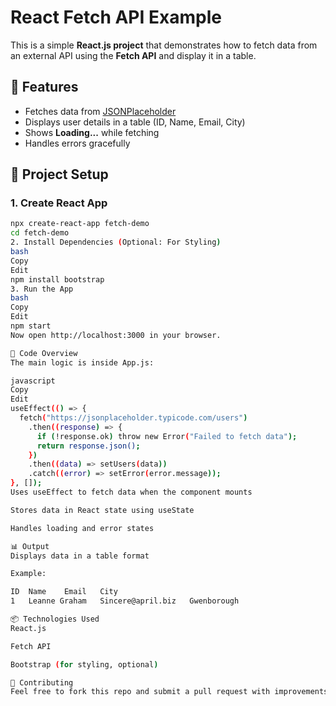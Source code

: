 # React Fetch API Example

This is a simple **React.js project** that demonstrates how to fetch data from an external API using the **Fetch API** and display it in a table.

## 🚀 Features
- Fetches data from [JSONPlaceholder](https://jsonplaceholder.typicode.com/users)
- Displays user details in a table (ID, Name, Email, City)
- Shows **Loading...** while fetching
- Handles errors gracefully

## 📂 Project Setup

### 1. Create React App
```bash
npx create-react-app fetch-demo
cd fetch-demo
2. Install Dependencies (Optional: For Styling)
bash
Copy
Edit
npm install bootstrap
3. Run the App
bash
Copy
Edit
npm start
Now open http://localhost:3000 in your browser.

📝 Code Overview
The main logic is inside App.js:

javascript
Copy
Edit
useEffect(() => {
  fetch("https://jsonplaceholder.typicode.com/users")
    .then((response) => {
      if (!response.ok) throw new Error("Failed to fetch data");
      return response.json();
    })
    .then((data) => setUsers(data))
    .catch((error) => setError(error.message));
}, []);
Uses useEffect to fetch data when the component mounts

Stores data in React state using useState

Handles loading and error states

📊 Output
Displays data in a table format

Example:

ID	Name	Email	City
1	Leanne Graham	Sincere@april.biz	Gwenborough

📦 Technologies Used
React.js

Fetch API

Bootstrap (for styling, optional)

🤝 Contributing
Feel free to fork this repo and submit a pull request with improvements.
